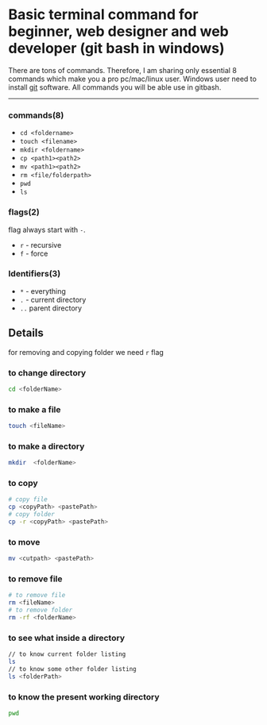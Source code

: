 # Basic terminal command for beginner, web designer and web developer (git bash in windows)
There are tons of commands. Therefore, I am sharing only essential 8 commands which make you a pro pc/mac/linux user. Windows user need to install [git](https://git-scm.com/) software. All commands you will be able use in gitbash.        


-----

### commands(8)
* `cd <foldername>`
* `touch <filename>`
* `mkdir <foldername>`
* `cp <path1><path2>`
* `mv <path1><path2>`
* `rm <file/folderpath>`
* `pwd`
* `ls`       
### flags(2)
flag always start with `-`.
* `r` - recursive
* `f` - force         
### Identifiers(3)
* `*` - everything
* `.` - current directory
* `..` parent directory        

## Details

for removing and copying folder we need `r` flag       
### to change directory
~~~bash
cd <folderName>
~~~
### to make a file
~~~bash
touch <fileName> 
~~~

### to make a directory
~~~bash
mkdir  <folderName>
~~~

### to copy 
~~~bash
# copy file
cp <copyPath> <pastePath>
# copy folder
cp -r <copyPath> <pastePath>
~~~

### to move
~~~bash
mv <cutpath> <pastePath>
~~~

### to remove file
~~~bash
# to remove file
rm <fileName>
# to remove folder
rm -rf <folderName>
~~~

### to see what inside a directory
~~~bash
// to know current folder listing
ls
// to know some other folder listing
ls <folderPath>
~~~
### to know the present working directory
~~~bash
pwd
~~~


